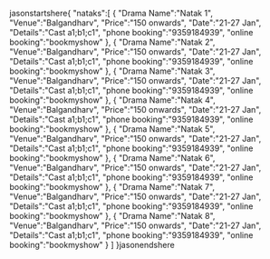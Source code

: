 jasonstartshere{
   "nataks":[
      {
         "Drama Name":"Natak 1",
         "Venue":"Balgandharv",
         "Price":"150 onwards",
         "Date":"21-27 Jan",
         "Details":"Cast a1;b1;c1",
         "phone booking":"9359184939",
         "online booking":"bookmyshow"
      },
      {
         "Drama Name":"Natak 2",
         "Venue":"Balgandharv",
         "Price":"150 onwards",
         "Date":"21-27 Jan",
         "Details":"Cast a1;b1;c1",
         "phone booking":"9359184939",
         "online booking":"bookmyshow"
      },
      {
         "Drama Name":"Natak 3",
         "Venue":"Balgandharv",
         "Price":"150 onwards",
         "Date":"21-27 Jan",
         "Details":"Cast a1;b1;c1",
         "phone booking":"9359184939",
         "online booking":"bookmyshow"
      },
      {
         "Drama Name":"Natak 4",
         "Venue":"Balgandharv",
         "Price":"150 onwards",
         "Date":"21-27 Jan",
         "Details":"Cast a1;b1;c1",
         "phone booking":"9359184939",
         "online booking":"bookmyshow"
      },
      {
         "Drama Name":"Natak 5",
         "Venue":"Balgandharv",
         "Price":"150 onwards",
         "Date":"21-27 Jan",
         "Details":"Cast a1;b1;c1",
         "phone booking":"9359184939",
         "online booking":"bookmyshow"
      },
      {
         "Drama Name":"Natak 6",
         "Venue":"Balgandharv",
         "Price":"150 onwards",
         "Date":"21-27 Jan",
         "Details":"Cast a1;b1;c1",
         "phone booking":"9359184939",
         "online booking":"bookmyshow"
      },
      {
         "Drama Name":"Natak 7",
         "Venue":"Balgandharv",
         "Price":"150 onwards",
         "Date":"21-27 Jan",
         "Details":"Cast a1;b1;c1",
         "phone booking":"9359184939",
         "online booking":"bookmyshow"
      },
      {
         "Drama Name":"Natak 8",
         "Venue":"Balgandharv",
         "Price":"150 onwards",
         "Date":"21-27 Jan",
         "Details":"Cast a1;b1;c1",
         "phone booking":"9359184939",
         "online booking":"bookmyshow"
      }
   ]
}jasonendshere
